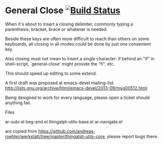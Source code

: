 General Close [![Build Status](https://travis-ci.org/emacs-berlin/general-close.svg?branch=master)](https://travis-ci.org/emacs-berlin/general-close)
===

When it's about to insert a closing delimiter, commonly typing a
parenthesis, bracket, brace or whatever is needed.

Beside these keys are often more difficult to reach than others on
some keyboards, all closing in all modes could be done by just one
convenient key.

Also closing must not mean to insert a single character: if behind an
"if" in shell-script, `general-close' might provide the "fi", etc.

This should speed up editing to some extend.

A first draft was proposed at emacs-devel mailing-list: 
http://lists.gnu.org/archive/html/emacs-devel/2013-09/msg00512.html

Being designed to work for every language, please open a ticket should
anything fail.

Files 

ar-subr.el
beg-end.el
thingatpt-utils-base.el
ar-navigate.el

are copied from https://github.com/andreas-roehler/werkstatt/tree/master/thingatpt-utils-core, please report bugs there.

